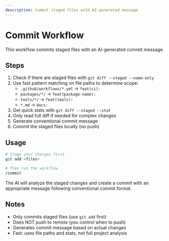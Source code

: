 ```yaml
---
description: Commit staged files with AI-generated message
---
```


# Commit Workflow

This workflow commits staged files with an AI-generated commit message.

## Steps

1. Check if there are staged files with `git diff --staged --name-only`
2. Use fast pattern matching on file paths to determine scope:
   - `.github/workflows/*.yml` → `feat(ci):`
   - `packages/*/` → `feat(package-name):`
   - `tools/*/` → `feat(tools):`
   - `*.md` → `docs:`
3. Get quick stats with `git diff --staged --stat`
4. Only read full diff if needed for complex changes
5. Generate conventional commit message
6. Commit the staged files locally (no push)

## Usage

```bash
# Stage your changes first
git add <files>

# Then run the workflow
/commit
```

The AI will analyze the staged changes and create a commit with an appropriate message following conventional commit format.

## Notes

- Only commits staged files (use `git add` first)
- Does NOT push to remote (you control when to push)
- Generates commit message based on actual changes
- Fast: uses file paths and stats, not full project analysis
